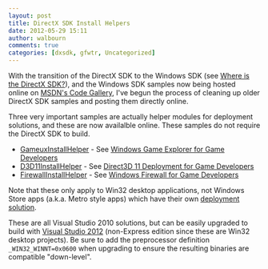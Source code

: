 ```yaml
---
layout: post
title: DirectX SDK Install Helpers
date: 2012-05-29 15:11
author: walbourn
comments: true
categories: [dxsdk, gfwtr, Uncategorized]
---
```

<p>With the transition of the DirectX SDK to the Windows SDK (see <a href="http://blogs.msdn.com/b/chuckw/archive/2012/03/22/where-is-the-directx-sdk.aspx">Where is the DirectX SDK?</a>), and the Windows SDK samples now being hosted online&nbsp;on <a href="http://code.msdn.microsoft.com/">MSDN's Code Gallery</a>, I've begun the process of cleaning up older DirectX SDK samples and posting them directly online.</p>
<p>Three very important samples are actually helper modules for deployment solutions, and these are now availalble online. These samples do not require the DirectX SDK to build.</p>
<ul>
<li><a href="http://code.msdn.microsoft.com/GameuxInstallHelper-6a9335ca">GameuxInstallHelper</a>&nbsp;- See <a href="http://msdn.microsoft.com/en-us/library/windows/desktop/ee419047.aspx">Windows Game Explorer for Game Developers</a></li>
<li><a href="http://code.msdn.microsoft.com/Direct3D-11-Install-Helper-3044575e">D3D11InstallHelper</a>&nbsp;- See <a href="http://msdn.microsoft.com/en-us/library/windows/desktop/ee416644.aspx">Direct3D 11 Deployment for Game Developers</a></li>
<li><a href="http://code.msdn.microsoft.com/Windows-Firewall-Install-c87391b9">FirewallInstallHelper</a>&nbsp;- See <a href="http://msdn.microsoft.com/en-us/library/windows/desktop/ee417690.aspx">Windows Firewall for Game Developers</a></li>
</ul>
<p>Note that these only apply to Win32 desktop applications, not Windows Store apps (a.k.a. Metro style apps) which have their own <a href="http://msdn.microsoft.com/en-us/library/windows/apps/hh464929.aspx">deployment solution</a>.</p>
<p>These are all Visual Studio 2010 solutions, but can be easily upgraded to build with <a href="http://blogs.msdn.com/b/chuckw/archive/2012/05/31/visual-studio-2012-release-candidate.aspx">Visual Studio 2012</a> (non-Express edition since these are Win32 desktop projects). Be sure to add the preprocessor definition <code>_WIN32_WINNT=0x0600</code> when upgrading to ensure the resulting binaries are compatible "down-level".</p>
